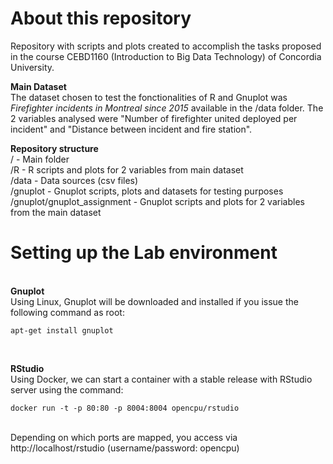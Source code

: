 # About this repository

Repository with scripts and plots created to accomplish the tasks proposed in the course CEBD1160 (Introduction to Big Data Technology)  of Concordia University.

<b>Main Dataset</b><BR>
The dataset chosen to test the fonctionalities of R and Gnuplot was <i>Firefighter incidents in Montreal since 2015</i> available in the /data folder. The 2 variables analysed were "Number of firefighter united deployed per incident" and "Distance between incident and fire station".

<b>Repository structure</b><BR>
/          - Main folder<BR>
/R        - R scripts and plots for 2 variables from main dataset <BR>
/data     - Data sources (csv files)<BR>
/gnuplot  - Gnuplot scripts, plots and datasets for testing purposes<BR>
/gnuplot/gnuplot_assignment  - Gnuplot scripts and plots for 2 variables from the main dataset

<h1>Setting up the Lab environment</h1><BR>
<b>Gnuplot</b><BR>
Using Linux, Gnuplot will be downloaded and installed if you issue the following command as root:
  
  ```
apt-get install gnuplot
  ```
<BR>
  
<b>RStudio</b><BR>
Using Docker, we can start a container with a stable release with RStudio server using the command:
```
docker run -t -p 80:80 -p 8004:8004 opencpu/rstudio
```
<BR>
 Depending on which ports are mapped, you access via http://localhost/rstudio (username/password: opencpu)


  
  
